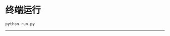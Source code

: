 # 终端运行

```shell
python run.py
```
************************************************************************************************************************************************************************************************************************************************************************************************************************************************************************************************************************************************************************************************************
